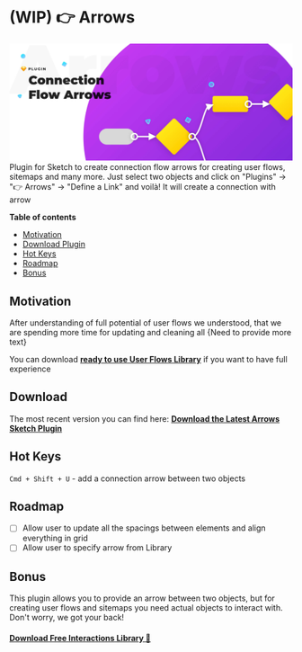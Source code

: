 # (WIP) 👉 Arrows

![preview](assets/preview.jpg)
Plugin for Sketch to create connection flow arrows for creating user flows, sitemaps and many more. Just select two objects and click on "Plugins" → "👉 Arrows" → "Define a Link" and voilà! It will create a connection with arrow


**Table of contents**
- [Motivation](#Motivation)
- [Download Plugin](#Download)
- [Hot Keys](#Hot-Keys)
- [Roadmap](#Roadmap)
- [Bonus](#Bonus)


## Motivation
After understanding of full potential of user flows we understood, that we are spending more time for updating and cleaning all {Need to provide more text}


You can download [**ready to use User Flows Library**](#Bonus) if you want to have full experience

## Download
The most recent version you can find here:
[**Download the Latest Arrows Sketch Plugin**](https://github.com/faridsabitov/Sketch-user-flows/releases)


## Hot Keys
`Cmd + Shift + U` - add a connection arrow between two objects

## Roadmap

- [ ] Allow user to update all the spacings between elements and align everything in grid
- [ ] Allow user to specify arrow from Library

## Bonus

This plugin allows you to provide an arrow between two objects, but for creating user flows and sitemaps you need actual objects to interact with. Don't worry, we got your back!

#### [Download Free Interactions Library 🎉](https://github.com/faridsabitov/Sketch-Interactions)



